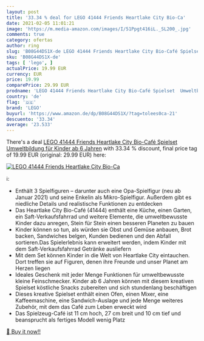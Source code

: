 ```yaml
---
layout: post
title: '33.34 % deal for LEGO 41444 Friends Heartlake City Bio-Ca'
date: 2021-02-05 11:01:21
image: 'https://m.media-amazon.com/images/I/51Ppgt416iL._SL200_.jpg'
comments: true
category: ofertas
author: ring
slug: 'B08G44DS1X-de LEGO 41444 Friends Heartlake City Bio-Café Spielset...'
sku: 'B08G44DS1X-de'
tags: [ 'lego', ]
actualPrice: 19.99 EUR
currency: EUR
price: 19.99
comparePrice: 29.99 EUR
prodname: 'LEGO 41444 Friends Heartlake City Bio-Café Spielset  Umweltbildung für Kinder ab 6 Jahren'
country: 'de'
flag: '🇩🇪'
brand: 'LEGO'
buyurl: 'https://www.amazon.de/dp/B08G44DS1X/?tag=tolees0ca-21'
descuento: '33.34'
average: '23.533'
---
```


There's a deal [LEGO 41444 Friends Heartlake City Bio-Café Spielset  Umweltbildung für Kinder ab 6 Jahren](https://www.amazon.de/dp/B08G44DS1X/?tag=tolees0ca-21)  with  33.34 % discount, final price tag of  19.99 EUR (original: 29.99 EUR) here:

[![LEGO 41444 Friends Heartlake City Bio-Ca](https://m.media-amazon.com/images/I/51Ppgt416iL._SL200_.jpg)](https://www.amazon.de/dp/B08G44DS1X/?tag=tolees0ca-21)

ℹ️:

- Enthält 3 Spielfiguren – darunter auch eine Opa-Spielfigur (neu ab Januar 2021) und seine Enkelin als Mikro-Spielfigur. Außerdem gibt es niedliche Details und realistische Funktionen zu entdecken
- Das Heartlake City Bio-Café (41444) enthält eine Küche, einen Garten, ein Saft-Verkaufsfahrrad und weitere Elemente, die umweltbewusste Kinder dazu anregen, Stein für Stein einen besseren Planeten zu bauen
- Kinder können so tun, als würden sie Obst und Gemüse anbauen, Brot backen, Sandwiches belgen, Kunden bedienen und den Abfall sortieren.Das Spielerlebnis kann erweitert werden, indem Kinder mit dem Saft-Verkaufsfahrrad Getränke ausliefern
- Mit dem Set können Kinder in die Welt von Heartlake City eintauchen. Dort treffen sie auf Figuren, denen ihre Freunde und unser Planet am Herzen liegen
- Ideales Geschenk mit jeder Menge Funktionen für umweltbewusste kleine Feinschmecker. Kinder ab 6 Jahren können mit diesem kreativen Spielset köstliche Snacks zubereiten und sich stundenlang beschäftigen
- Dieses kreative Spielset enthält einen Ofen, einen Mixer, eine Kaffeemaschine, eine Sandwich-Auslage und jede Menge weiteres Zubehör, mit dem das Café zum Leben erweckt wird
- Das Spielzeug-Café ist 11 cm hoch, 27 cm breit und 10 cm tief und beansprucht als fertiges Modell wenig Platz

[🛒 Buy it now!!](https://www.amazon.de/dp/B08G44DS1X/?tag=tolees0ca-21)
